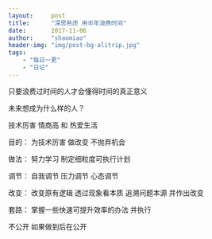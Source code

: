 ```yaml
---
layout:     post
title:      "深思熟虑 用半年浪费时间"
date:       2017-11-06
author:     "shaomiao"
header-img: "img/post-bg-alitrip.jpg"
tags:
    - "每日一更"
    - "日记"
---
```


只要浪费过时间的人才会懂得时间的真正意义

未来想成为什么样的人？

技术厉害 情商高 和 热爱生活

目的：
为技术厉害 做改变 不抛弃机会

做法：
努力学习 制定细粒度可执行计划

调节：
自我调节 压力调节 心态调节

改变：
改变原有逻辑 透过现象看本质 追溯问题本源 并作出改变

套路：
掌握一些快速可提升效率的办法 并执行

不公开 如果做到后在公开


